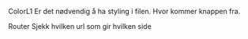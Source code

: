 ColorL1
Er det nødvendig å ha styling i filen. Hvor kommer knappen fra.

Router
Sjekk hvilken url som gir hvilken side
